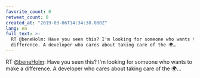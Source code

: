 ```yaml
---
favorite_count: 0
retweet_count: 0
created_at: "2019-03-06T14:34:38.000Z"
lang: en
full_text: >-
  RT @beneHolm: Have you seen this? I'm looking for someone who wants to make a
  difference. A developer who cares about taking care of the 🌍…
---
```


RT [@beneHolm](https://twitter.com/beneHolm): Have you seen this? I'm looking
for someone who wants to make a difference. A developer who cares about taking
care of the 🌍…
